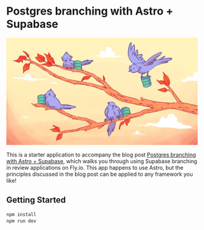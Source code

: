 # Postgres branching with Astro + Supabase

![](supabase-branching-astro-cover.webp)

This is a starter application to accompany the blog post [Postgres branching with Astro + Supabase](link), which walks you through using Supabase branching in review applications on Fly.io. This app happens to use Astro, but the principles discussed in the blog post can be applied to any framework you like!

## Getting Started

```sh
npm install
npm run dev
```